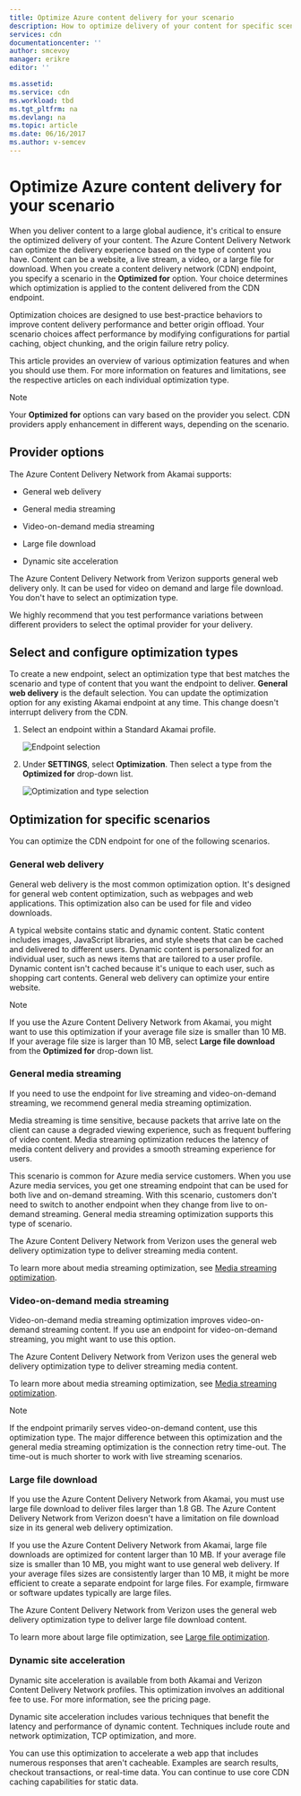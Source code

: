 ```yaml
---
title: Optimize Azure content delivery for your scenario
description: How to optimize delivery of your content for specific scenarios
services: cdn
documentationcenter: ''
author: smcevoy
manager: erikre
editor: ''

ms.assetid:
ms.service: cdn
ms.workload: tbd
ms.tgt_pltfrm: na
ms.devlang: na
ms.topic: article
ms.date: 06/16/2017
ms.author: v-semcev
---
```

# Optimize Azure content delivery for your scenario

When you deliver content to a large global audience, it's critical to ensure the optimized delivery of your content. The Azure Content Delivery Network can optimize the delivery experience based on the type of content you have. Content can be a website, a live stream, a video, or a large file for download. When you create a content delivery network (CDN) endpoint, you specify a scenario in the **Optimized for** option. Your choice determines which optimization is applied to the content delivered from the CDN endpoint.

Optimization choices are designed to use best-practice behaviors to improve content delivery performance and better origin offload. Your scenario choices affect performance by modifying configurations for partial caching, object chunking, and the origin failure retry policy. 

This article provides an overview of various optimization features and when you should use them. For more information on features and limitations, see the respective articles on each individual optimization type.

> [!NOTE]
> Your **Optimized for** options can vary based on the provider you select. CDN providers apply enhancement in different ways, depending on the scenario. 

## Provider options

The Azure Content Delivery Network from Akamai supports:

* General web delivery 

* General media streaming

* Video-on-demand media streaming

* Large file download

* Dynamic site acceleration 

The Azure Content Delivery Network from Verizon supports general web delivery only. It can be used for video on demand and large file download. You don't have to select an optimization type.

We highly recommend that you test performance variations between different providers to select the optimal provider for your delivery.

## Select and configure optimization types

To create a new endpoint, select an optimization type that best matches the scenario and type of content that you want the endpoint to deliver. **General web delivery** is the default selection. You can update the optimization option for any existing Akamai endpoint at any time. This change doesn't interrupt delivery from the CDN. 

1. Select an endpoint within a Standard Akamai profile.

    ![Endpoint selection ](./media/cdn-optimization-overview/01_Akamai.png)

2. Under **SETTINGS**, select **Optimization**. Then select a type from the **Optimized for** drop-down list.

    ![Optimization and type selection](./media/cdn-optimization-overview/02_Select.png)

## Optimization for specific scenarios

You can optimize the CDN endpoint for one of the following scenarios. 

### General web delivery

General web delivery is the most common optimization option. It's designed for general web content optimization, such as webpages and web applications. This optimization also can be used for file and video downloads.

A typical website contains static and dynamic content. Static content includes images, JavaScript libraries, and style sheets that can be cached and delivered to different users. Dynamic content is personalized for an individual user, such as news items that are tailored to a user profile. Dynamic content isn't cached because it's unique to each user, such as shopping cart contents. General web delivery can optimize your entire website. 

> [!NOTE]
> If you use the Azure Content Delivery Network from Akamai, you might want to use this optimization if your average file size is smaller than 10 MB. If your average file size is larger than 10 MB, select **Large file download** from the **Optimized for** drop-down list.

### General media streaming

If you need to use the endpoint for live streaming and video-on-demand streaming, we recommend general media streaming optimization.

Media streaming is time sensitive, because packets that arrive late on the client can cause a degraded viewing experience, such as frequent buffering of video content. Media streaming optimization reduces the latency of media content delivery and provides a smooth streaming experience for users. 

This scenario is common for Azure media service customers. When you use Azure media services, you get one streaming endpoint that can be used for both live and on-demand streaming. With this scenario, customers don't need to switch to another endpoint when they change from live to on-demand streaming. General media streaming optimization supports this type of scenario.

The Azure Content Delivery Network from Verizon uses the general web delivery optimization type to deliver streaming media content.

To learn more about media streaming optimization, see [Media streaming optimization](cdn-media-streaming-optimization.md).

### Video-on-demand media streaming

Video-on-demand media streaming optimization improves video-on-demand streaming content. If you use an endpoint for video-on-demand streaming, you might want to use this option.

The Azure Content Delivery Network from Verizon uses the general web delivery optimization type to deliver streaming media content.

To learn more about media streaming optimization, see [Media streaming optimization](cdn-media-streaming-optimization.md).

> [!NOTE]
> If the endpoint primarily serves video-on-demand content, use this optimization type. The major difference between this optimization and the general media streaming optimization is the connection retry time-out. The time-out is much shorter to work with live streaming scenarios.

### Large file download

If you use the Azure Content Delivery Network from Akamai, you must use large file download to deliver files larger than 1.8 GB. The Azure Content Delivery Network from Verizon doesn't have a limitation on file download size in its general web delivery optimization.

If you use the Azure Content Delivery Network from Akamai, large file downloads are optimized for content larger than 10 MB. If your average file size is smaller than 10 MB, you might want to use general web delivery. If your average files sizes are consistently larger than 10 MB, it might be more efficient to create a separate endpoint for large files. For example, firmware or software updates typically are large files.

The Azure Content Delivery Network from Verizon uses the general web delivery optimization type to deliver large file download content.

To learn more about large file optimization, see [Large file optimization](cdn-large-file-optimization.md).

### Dynamic site acceleration

 Dynamic site acceleration is available from both Akamai and Verizon Content Delivery Network profiles. This optimization involves an additional fee to use. For more information, see the pricing page.

Dynamic site acceleration includes various techniques that benefit the latency and performance of dynamic content. Techniques include route and network optimization, TCP optimization, and more. 

You can use this optimization to accelerate a web app that includes numerous responses that aren't cacheable. Examples are search results, checkout transactions, or real-time data. You can continue to use core CDN caching capabilities for static data. 



